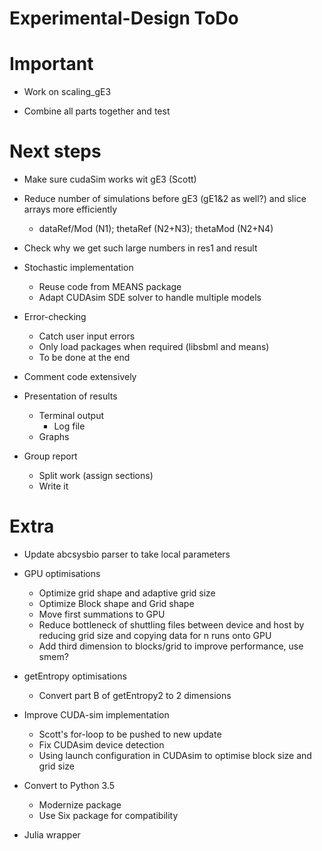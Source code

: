 # Experimental-Design ToDo

# Important

- Work on scaling_gE3

- Combine all parts together and test


# Next steps

- Make sure cudaSim works wit gE3 (Scott)

- Reduce number of simulations before gE3 (gE1&2 as well?) and slice arrays more efficiently
  - dataRef/Mod (N1); thetaRef (N2+N3); thetaMod (N2+N4)

- Check why we get such large numbers in res1 and result

- Stochastic implementation
  - Reuse code from MEANS package
  - Adapt CUDAsim SDE solver to handle multiple models

- Error-checking
  - Catch user input errors
  - Only load packages when required (libsbml and means)
  - To be done at the end

- Comment code extensively

- Presentation of results
  - Terminal output
    - Log file
  - Graphs

- Group report
  - Split work (assign sections)
  - Write it

# Extra

- Update abcsysbio parser to take local parameters

- GPU optimisations
  - Optimize grid shape and adaptive grid size
  - Optimize Block shape and Grid shape
  - Move first summations to GPU
  - Reduce bottleneck of shuttling files between device and host by reducing grid size and copying data for n runs onto GPU
  - Add third dimension to blocks/grid to improve performance, use smem?

- getEntropy optimisations
  - Convert part B of getEntropy2 to 2 dimensions

- Improve CUDA-sim implementation
  - Scott's for-loop to be pushed to new update
  - Fix CUDAsim device detection
  - Using launch configuration in CUDAsim to optimise block size and grid size

- Convert to Python 3.5
  - Modernize package
  - Use Six package for compatibility

- Julia wrapper
